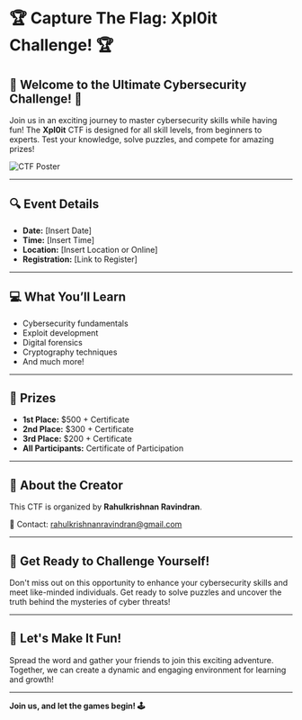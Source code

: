 # 🏆 Capture The Flag: Xpl0it Challenge! 🏆

## 🌟 Welcome to the Ultimate Cybersecurity Challenge! 🌟

Join us in an exciting journey to master cybersecurity skills while having fun! The **Xpl0it** CTF is designed for all skill levels, from beginners to experts. Test your knowledge, solve puzzles, and compete for amazing prizes!

![CTF Poster](path/to/your/image.png)

---

## 🔍 Event Details

- **Date:** [Insert Date]
- **Time:** [Insert Time]
- **Location:** [Insert Location or Online]
- **Registration:** [Link to Register]

---

## 💻 What You’ll Learn

- Cybersecurity fundamentals
- Exploit development
- Digital forensics
- Cryptography techniques
- And much more!

---

## 🥇 Prizes

- **1st Place:** $500 + Certificate
- **2nd Place:** $300 + Certificate
- **3rd Place:** $200 + Certificate
- **All Participants:** Certificate of Participation

---

## 👤 About the Creator

This CTF is organized by **Rahulkrishnan Ravindran**.

📧 Contact: [rahulkrishnanravindran@gmail.com](mailto:rahulkrishnanravindran@gmail.com)

---

## 🚀 Get Ready to Challenge Yourself!

Don't miss out on this opportunity to enhance your cybersecurity skills and meet like-minded individuals. Get ready to solve puzzles and uncover the truth behind the mysteries of cyber threats!

---

## 🎉 Let's Make It Fun!

Spread the word and gather your friends to join this exciting adventure. Together, we can create a dynamic and engaging environment for learning and growth!

---

**Join us, and let the games begin! 🕹️**
